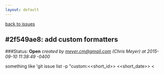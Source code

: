 ```yaml
---
layout: default
---
```

[back to issues](..)

## \#2f549ae8: add custom formatters

###Status: **Open**
_created by meyer.cm@gmail.com (Chris Meyer) at 2015-09-10 11:38:49 -0400_

something like 'git issue list -p "custom:<<short_id>> <<short_date>> <<title>> \n    <<custom_tags>>" '

set "kind" => "feature"  
_meyer.cm@gmail.com (Chris Meyer) at 2015-09-10 11:38:49 -0400_
